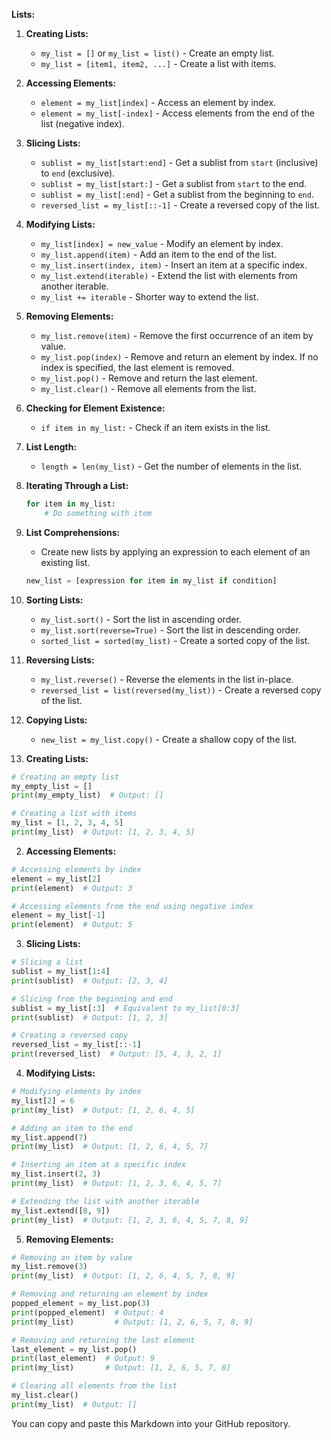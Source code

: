 
**Lists:**

1. **Creating Lists:**
   - `my_list = []` or `my_list = list()` - Create an empty list.
   - `my_list = [item1, item2, ...]` - Create a list with items.

2. **Accessing Elements:**
   - `element = my_list[index]` - Access an element by index.
   - `element = my_list[-index]` - Access elements from the end of the list (negative index).

3. **Slicing Lists:**
   - `sublist = my_list[start:end]` - Get a sublist from `start` (inclusive) to `end` (exclusive).
   - `sublist = my_list[start:]` - Get a sublist from `start` to the end.
   - `sublist = my_list[:end]` - Get a sublist from the beginning to `end`.
   - `reversed_list = my_list[::-1]` - Create a reversed copy of the list.

4. **Modifying Lists:**
   - `my_list[index] = new_value` - Modify an element by index.
   - `my_list.append(item)` - Add an item to the end of the list.
   - `my_list.insert(index, item)` - Insert an item at a specific index.
   - `my_list.extend(iterable)` - Extend the list with elements from another iterable.
   - `my_list += iterable` - Shorter way to extend the list.

5. **Removing Elements:**
   - `my_list.remove(item)` - Remove the first occurrence of an item by value.
   - `my_list.pop(index)` - Remove and return an element by index. If no index is specified, the last element is removed.
   - `my_list.pop()` - Remove and return the last element.
   - `my_list.clear()` - Remove all elements from the list.

6. **Checking for Element Existence:**
   - `if item in my_list:` - Check if an item exists in the list.

7. **List Length:**
   - `length = len(my_list)` - Get the number of elements in the list.

8. **Iterating Through a List:**
   ```python
   for item in my_list:
       # Do something with item
   ```

9. **List Comprehensions:**
   - Create new lists by applying an expression to each element of an existing list.
   ```python
   new_list = [expression for item in my_list if condition]
   ```

10. **Sorting Lists:**
    - `my_list.sort()` - Sort the list in ascending order.
    - `my_list.sort(reverse=True)` - Sort the list in descending order.
    - `sorted_list = sorted(my_list)` - Create a sorted copy of the list.

11. **Reversing Lists:**
    - `my_list.reverse()` - Reverse the elements in the list in-place.
    - `reversed_list = list(reversed(my_list))` - Create a reversed copy of the list.

12. **Copying Lists:**
    - `new_list = my_list.copy()` - Create a shallow copy of the list.

1. **Creating Lists:**

```python
# Creating an empty list
my_empty_list = []
print(my_empty_list)  # Output: []

# Creating a list with items
my_list = [1, 2, 3, 4, 5]
print(my_list)  # Output: [1, 2, 3, 4, 5]
```

2. **Accessing Elements:**

```python
# Accessing elements by index
element = my_list[2]
print(element)  # Output: 3

# Accessing elements from the end using negative index
element = my_list[-1]
print(element)  # Output: 5
```

3. **Slicing Lists:**

```python
# Slicing a list
sublist = my_list[1:4]
print(sublist)  # Output: [2, 3, 4]

# Slicing from the beginning and end
sublist = my_list[:3]  # Equivalent to my_list[0:3]
print(sublist)  # Output: [1, 2, 3]

# Creating a reversed copy
reversed_list = my_list[::-1]
print(reversed_list)  # Output: [5, 4, 3, 2, 1]
```

4. **Modifying Lists:**

```python
# Modifying elements by index
my_list[2] = 6
print(my_list)  # Output: [1, 2, 6, 4, 5]

# Adding an item to the end
my_list.append(7)
print(my_list)  # Output: [1, 2, 6, 4, 5, 7]

# Inserting an item at a specific index
my_list.insert(2, 3)
print(my_list)  # Output: [1, 2, 3, 6, 4, 5, 7]

# Extending the list with another iterable
my_list.extend([8, 9])
print(my_list)  # Output: [1, 2, 3, 6, 4, 5, 7, 8, 9]
```

5. **Removing Elements:**

```python
# Removing an item by value
my_list.remove(3)
print(my_list)  # Output: [1, 2, 6, 4, 5, 7, 8, 9]

# Removing and returning an element by index
popped_element = my_list.pop(3)
print(popped_element)  # Output: 4
print(my_list)         # Output: [1, 2, 6, 5, 7, 8, 9]

# Removing and returning the last element
last_element = my_list.pop()
print(last_element)  # Output: 9
print(my_list)       # Output: [1, 2, 6, 5, 7, 8]

# Clearing all elements from the list
my_list.clear()
print(my_list)  # Output: []
```

You can copy and paste this Markdown into your GitHub repository.

